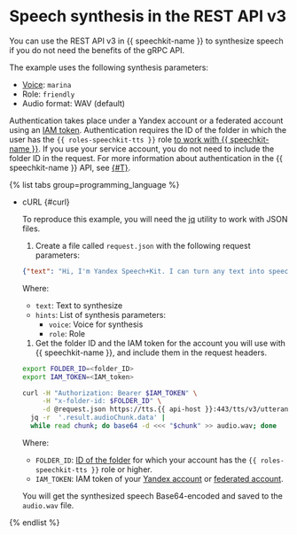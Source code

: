 # Speech synthesis in the REST API v3

You can use the REST API v3 in {{ speechkit-name }} to synthesize speech if you do not need the benefits of the gRPC API.

The example uses the following synthesis parameters:

* [Voice](../voices.md): `marina`
* Role: `friendly`
* Audio format: WAV (default)

Authentication takes place under a Yandex account or a federated account using an [IAM token](../../../iam/concepts/authorization/iam-token.md). Authentication requires the ID of the folder in which the user has the `{{ roles-speechkit-tts }}` role [to work with {{ speechkit-name }}](../../security/index.md). If you use your service account, you do not need to include the folder ID in the request. For more information about authentication in the {{ speechkit-name }} API, see [{#T}](../../concepts/auth.md).

{% list tabs group=programming_language %}

- cURL {#curl}

   To reproduce this example, you will need the [jq](https://github.com/jqlang/jq) utility to work with JSON files.

   1. Create a file called `request.json` with the following request parameters:

     ```json
     {"text": "Hi, I'm Yandex Speech+Kit. I can turn any text into speech. Now yo+u can, too!", "hints": [{"voice": "marina"}, {"role": "friendly"}]}
     ```

     Where:
     * `text`: Text to synthesize
     * `hints`: List of synthesis parameters:
         * `voice`: Voice for synthesis
         * `role`: Role


   1. Get the folder ID and the IAM token for the account you will use with {{ speechkit-name }}, and include them in the request headers.

     ```bash
     export FOLDER_ID=<folder_ID>
     export IAM_TOKEN=<IAM_token>
  
     curl -H "Authorization: Bearer $IAM_TOKEN" \
          -H "x-folder-id: $FOLDER_ID" \
          -d @request.json https://tts.{{ api-host }}:443/tts/v3/utteranceSynthesis |
       jq -r  '.result.audioChunk.data' |
       while read chunk; do base64 -d <<< "$chunk" >> audio.wav; done
     ```

     Where:
     * `FOLDER_ID`: [ID of the folder](../../../resource-manager/operations/folder/get-id.md) for which your account has the `{{ roles-speechkit-tts }}` role or higher.
     * `IAM_TOKEN`: IAM token of your [Yandex account](../../../iam/operations/iam-token/create.md) or [federated account](../../../iam/operations/iam-token/create-for-federation.md).


     You will get the synthesized speech Base64-encoded and saved to the `audio.wav` file.

{% endlist %}